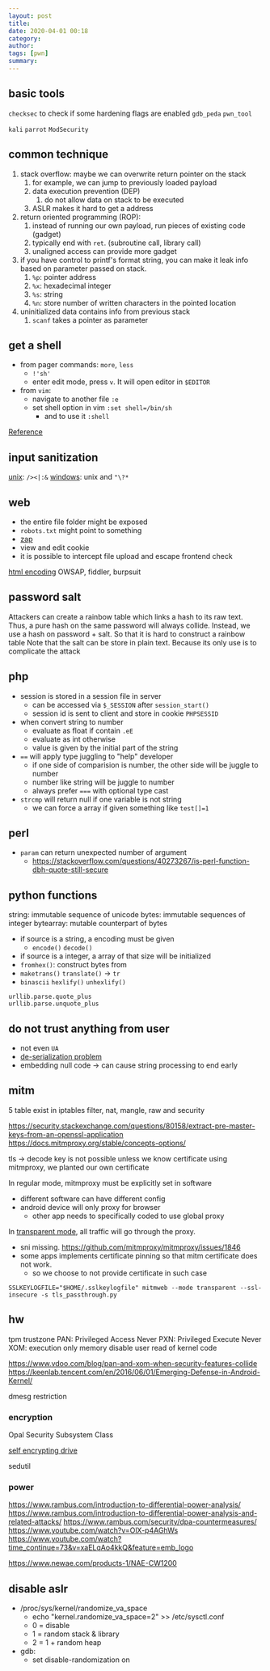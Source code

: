 ```yaml
---
layout: post
title: 
date: 2020-04-01 00:18
category: 
author: 
tags: [pwn]
summary: 
---
```


## basic tools 

`checksec` to check if some hardening flags are enabled
`gdb_peda`
`pwn_tool`

`kali`
`parrot`
`ModSecurity`

## common technique

1. stack overflow: maybe we can overwrite return pointer on the stack
   1. for example, we can jump to previously loaded payload
   2. data execution prevention (DEP)
      1. do not allow data on stack to be executed
   3. ASLR makes it hard to get a address
2. return oriented programming (ROP):
   1. instead of running our own payload, run pieces of existing code (gadget)
   2. typically end with `ret`. (subroutine call, library call)
   3. unaligned access can provide more gadget
3. if you have control to printf's format string, you can make it leak info based on parameter passed on stack.
   1. `%p`: pointer address
   2. `%x`: hexadecimal integer
   3. `%s`: string
   4. `%n`: store number of written characters in the pointed location
4. uninitialized data contains info from previous stack
   1. `scanf` takes a pointer as parameter

## get a shell

* from pager commands: `more`, `less`
  * `!'sh'`
  * enter edit mode, press `v`. It will open editor in `$EDITOR`
* from `vim`:
  * navigate to another file `:e`
  * set shell option in vim `:set shell=/bin/sh`
    * and to use it `:shell`

[Reference](https://fireshellsecurity.team/restricted-linux-shell-escaping-techniques/)

## input sanitization

[unix](https://www.cyberciti.biz/faq/linuxunix-rules-for-naming-file-and-directory-names/): `/><|:&`
[windows](https://docs.microsoft.com/en-us/windows/win32/fileio/naming-a-file): unix and `"\?*`

## web

* the entire file folder might be exposed
* `robots.txt` might point to something
* [zap](https://www.zaproxy.org/)
* view and edit cookie
* it is possible to intercept file upload and escape frontend check

[html encoding](https://www.w3schools.com/tags/ref_urlencode.asp)
OWSAP, fiddler, burpsuit

## password salt

Attackers can create a rainbow table which links a hash to its raw text.
Thus, a pure hash on the same password will always collide.
Instead, we use a hash on password + salt. 
So that it is hard to construct a rainbow table
Note that the salt can be store in plain text.
Because its only use is to complicate the attack

## php

* session is stored in a session file in server
  * can be accessed via `$_SESSION` after `session_start()`
  * session id is sent to client and store in cookie `PHPSESSID`
* when convert string to number
  * evaluate as float if contain `.eE`
  * evaluate as int otherwise
  * value is given by the initial part of the string
* `==` will apply type juggling to "help" developer
  * if one side of comparision is number, the other side will be juggle to number
  * number like string will be juggle to number
  * always prefer `===` with optional type cast
* `strcmp` will return null if one variable is not string
  * we can force a array if given something like `test[]=1` 

## perl

* `param` can return unexpected number of argument
  * https://stackoverflow.com/questions/40273267/is-perl-function-dbh-quote-still-secure

## python functions

string: immutable sequence of unicode
bytes: immutable sequences of integer
bytearray: mutable counterpart of bytes

* if source is a string, a encoding must be given
  * `encode()` `decode()`
* if source is a integer, a array of that size will be initialized
* `fromhex()`: construct bytes from
* `maketrans()` `translate()` -> `tr`
* `binascii` `hexlify()` `unhexlify()`

```
urllib.parse.quote_plus
urllib.parse.unquote_plus
```

## do not trust anything from user

* not even `UA`
* [de-serialization problem](https://paragonie.com/blog/2016/04/securely-implementing-de-serialization-in-php)
* embedding null code -> can cause string processing to end early

## mitm

5 table exist in iptables
filter, nat, mangle, raw and security

https://security.stackexchange.com/questions/80158/extract-pre-master-keys-from-an-openssl-application
https://docs.mitmproxy.org/stable/concepts-options/

tls -> decode key is not possible unless we know certificate
using mitmproxy, we planted our own certificate

In regular mode, mitmproxy must be explicitly set in software

* different software can have different config
* android device will only proxy for browser
  * other app needs to specifically coded to use global proxy

In [transparent mode](https://docs.mitmproxy.org/stable/howto-transparent/), all traffic will go through the proxy.

* sni missing. https://github.com/mitmproxy/mitmproxy/issues/1846
* some apps implements certificate pinning so that mitm certificate does not work.
  * so we choose to not provide certificate in such case

```
SSLKEYLOGFILE="$HOME/.sslkeylogfile" mitmweb --mode transparent --ssl-insecure -s tls_passthrough.py
```

## hw

tpm
trustzone
PAN: Privileged Access Never
PXN: Privileged Execute Never
XOM: execution only memory
disable user read of kernel code

https://www.vdoo.com/blog/pan-and-xom-when-security-features-collide
https://keenlab.tencent.com/en/2016/06/01/Emerging-Defense-in-Android-Kernel/

dmesg restriction

### encryption

Opal Security Subsystem Class

[self encrypting drive](https://wiki.archlinux.org/index.php/Self-encrypting_drives)

sedutil

### power

https://www.rambus.com/introduction-to-differential-power-analysis/
https://www.rambus.com/introduction-to-differential-power-analysis-and-related-attacks/
https://www.rambus.com/security/dpa-countermeasures/
https://www.youtube.com/watch?v=OlX-p4AGhWs
https://www.youtube.com/watch?time_continue=73&v=xaELqAo4kkQ&feature=emb_logo

https://www.newae.com/products-1/NAE-CW1200

## disable aslr

* /proc/sys/kernel/randomize_va_space
  * echo "kernel.randomize_va_space=2" >> /etc/sysctl.conf
  * 0 = disable
  * 1 = random stack & library
  * 2 = 1 + random heap
* gdb:
  * set disable-randomization on
